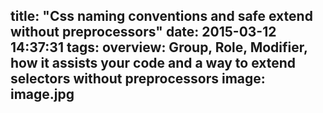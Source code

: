 title: "Css naming conventions and safe extend without preprocessors"
date: 2015-03-12 14:37:31
tags:
overview: Group, Role, Modifier, how it assists your code and a way to extend selectors without preprocessors
image: image.jpg
---
